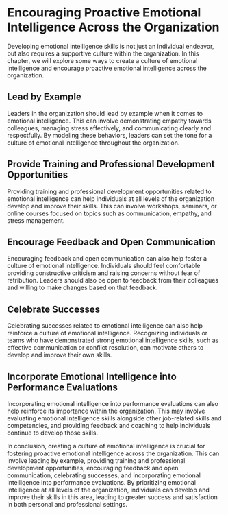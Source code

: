 Encouraging Proactive Emotional Intelligence Across the Organization
=============================================================================================================================

Developing emotional intelligence skills is not just an individual endeavor, but also requires a supportive culture within the organization. In this chapter, we will explore some ways to create a culture of emotional intelligence and encourage proactive emotional intelligence across the organization.

Lead by Example
---------------

Leaders in the organization should lead by example when it comes to emotional intelligence. This can involve demonstrating empathy towards colleagues, managing stress effectively, and communicating clearly and respectfully. By modeling these behaviors, leaders can set the tone for a culture of emotional intelligence throughout the organization.

Provide Training and Professional Development Opportunities
-----------------------------------------------------------

Providing training and professional development opportunities related to emotional intelligence can help individuals at all levels of the organization develop and improve their skills. This can involve workshops, seminars, or online courses focused on topics such as communication, empathy, and stress management.

Encourage Feedback and Open Communication
-----------------------------------------

Encouraging feedback and open communication can also help foster a culture of emotional intelligence. Individuals should feel comfortable providing constructive criticism and raising concerns without fear of retribution. Leaders should also be open to feedback from their colleagues and willing to make changes based on that feedback.

Celebrate Successes
-------------------

Celebrating successes related to emotional intelligence can also help reinforce a culture of emotional intelligence. Recognizing individuals or teams who have demonstrated strong emotional intelligence skills, such as effective communication or conflict resolution, can motivate others to develop and improve their own skills.

Incorporate Emotional Intelligence into Performance Evaluations
---------------------------------------------------------------

Incorporating emotional intelligence into performance evaluations can also help reinforce its importance within the organization. This may involve evaluating emotional intelligence skills alongside other job-related skills and competencies, and providing feedback and coaching to help individuals continue to develop those skills.

In conclusion, creating a culture of emotional intelligence is crucial for fostering proactive emotional intelligence across the organization. This can involve leading by example, providing training and professional development opportunities, encouraging feedback and open communication, celebrating successes, and incorporating emotional intelligence into performance evaluations. By prioritizing emotional intelligence at all levels of the organization, individuals can develop and improve their skills in this area, leading to greater success and satisfaction in both personal and professional settings.
